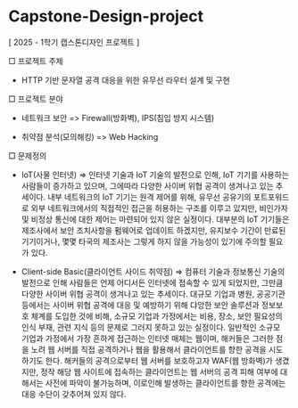 # Capstone-Design-project
[ 2025 - 1학기 캡스톤디자인 프로젝트 ]

□ 프로젝트 주제
   - HTTP 기반 문자열 공격 대응을 위한 유무선 라우터 설계 및 구현

□ 프로젝트 분야
   - 네트워크 보안
     => Firewall(방화벽), IPS(침입 방지 시스템)

   - 취약점 분석(모의해킹)
     => Web Hacking

□ 문제정의
   - IoT(사물 인터넷)
     => 인터넷 기술과 IoT 기술의 발전으로 인해, IoT 기기를 사용하는 사람들이 증가하고 있으며, 그에따라 다양한 사이버 위협 공격이 생겨나고 있는 추세이다.
     내부 네트워크의 IoT 기기는 원격 제어를 위해, 유무선 공유기의 포트포워드로 외부 네트워크에서의 직접적인 접근을 허용하는 구조를 이루고 있지만, 비인가자 및 비정상 통신에 대한 제어는 마련되어 있지 않은 실정이다.
     대부분의 IoT 기기들은 제조사에서 보안 조치사항을 펌웨어로 업데이트 하겠지만, 유지보수 기간이 만료된 기기이거나, 몇몇 타국의 제조사는 그렇게 하지 않을 가능성이 있기에 주의할 필요가 있다.

   - Client-side Basic(클라이언트 사이드 취약점)
     => 컴퓨터 기술과 정보통신 기술의 발전으로 인해 사람들은 언제 어디서든 인터넷에 접속할 수 있게 되었지만, 그만큼 다양한 사이버 위협 공격이 생겨나고 있는 추세이다.
     대규모 기업과 병원, 공공기관 등에서는 사이버 위협 공격에 대응 및 예방하기 위해 댜앙한 보안 솔루션과 정보보호 체계를 도입한 것에 비해, 소규모 기업과 가정에서는 비용, 장소, 보안 필요성의 인식 부재, 관련 지식 등의 문제로 그러지 못하고 있는 실정이다.
     일반적인 소규모 기업과 가정에서 가장 흔하게 접근하는 인터넷 매체는 웹이며, 해커들은 그러한 점을 노려 웹 서버를 직접 공격하거나 웹을 활용해서 클라이언트를 향한 공격을 시도하기도 한다.
     해커들의 공격으로부터 웹 서버를 보호하고자 WAF(웹 방화벽)가 생겼지만, 정작 해당 웹 사이트에 접속하는 클라이언트는 웹 서버의 공격 피해 여부에 대해서는 사전에 파악이 불가능하며, 이로인해 발생하는 클라이언트를 향한 공격에는 대응 수단이 갖추어져 있지 않다.

     
